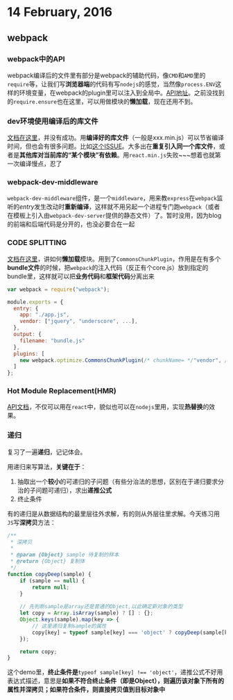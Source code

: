 # 14 February, 2016

## webpack

### webpack中的API

webpack编译后的文件里有部分是webpack的辅助代码，像`CMD`和`AMD`里的`require`等，让我们写**浏览器端**的代码有写`nodejs`的感觉，当然像`process.ENV`这样的环境变量，在webpack的plugin里可以注入到全局中。[API地址](http://webpack.github.io/docs/api-in-modules.html)。之前没找到的`require.ensure`也在这里，可以用做模块的**懒加载**，现在还用不到。

### dev环境使用编译后的库文件

[文档在这里](https://github.com/christianalfoni/react-webpack-cookbook/wiki/Optimizing-rebundling)，并没有成功。用**编译好的库文件**（一般是xxx.min.js）可以节省编译时间，但也会有很多问题。比如[这个ISSUE](https://gist.github.com/jimfb/4faa6cbfb1ef476bd105)。大多出在**重复引入同一个库文件**，或者是**其他库对当前库的“某个模块”有依赖**。用`react.min.js`失败~~~想着也就第一次编译慢点，忍了

### webpack-dev-middleware

`webpack-dev-middleware`组件，是一个`middleware`，用来教`express`在`webpack`监听的*entry*发生改动时**重新编译**，这样就不用另起一个进程专门跑`webpack`（或者在模板上引入由`webpack-dev-server`提供的静态文件）了。暂时没用，因为blog的前端和后端代码是分开的，也没必要合在一起

### CODE SPLITTING

[文档在这里](https://webpack.github.io/docs/code-splitting.html)，讲如何**懒加载**模块。用到了`CommonsChunkPlugin`，作用是在有多个**bundle文件**的时候，把`webpack`的注入代码（反正有个core.js）放到指定的bundle里，这样就可以把**业务代码**和**框架代码**分离出来

```js
var webpack = require("webpack");

module.exports = {
  entry: {
    app: "./app.js",
    vendor: ["jquery", "underscore", ...],
  },
  output: {
    filename: "bundle.js"
  },
  plugins: [
    new webpack.optimize.CommonsChunkPlugin(/* chunkName= */"vendor", /* filename= */"vendor.bundle.js")
  ]
};
```

### Hot Module Replacement(HMR)

[API文档](http://webpack.github.io/docs/hot-module-replacement.html)，不仅可以用在`react`中，貌似也可以在`nodejs`里用，实现**热替换**的效果。

### 递归

复习了一遍**递归**，记记体会。

用递归来写算法，**关键在于**：

1. 抽取出一个**较小**的可递归的子问题（有些分治法的思想，区别在于递归要求分治的子问题可递归），求出**递推公式**
2. 终止条件

有的递归是从数据结构的最里层往外求解，有的则从外层往里求解。今天练习用`JS`写**深拷贝**方法：

```js
/**
 * 深拷贝
 *
 * @param {Object} sample 待复制的样本
 * @return {Object} 复制体
 */
function copyDeep(sample) {
    if (sample == null) {
        return null;
    }
    
    // 先判断sample是array还是普通的Object,以此确定新对象的类型
    let copy = Array.isArray(sample) ? [] : {};
    Object.keys(sample).map(key => {
    	// 这里递归复制sample的属性
        copy[key] = typeof sample[key] === 'object' ? copyDeep(sample[key]) : sample[key];
    });

    return copy;
}
```

这个demo里，**终止条件是**`typeof sample[key] !== 'object'`，递推公式不好用表达式描述，意思是**如果不符合终止条件（即是Object），则遍历该对象下所有的属性并深拷贝；如果符合条件，则直接拷贝值到目标对象中**